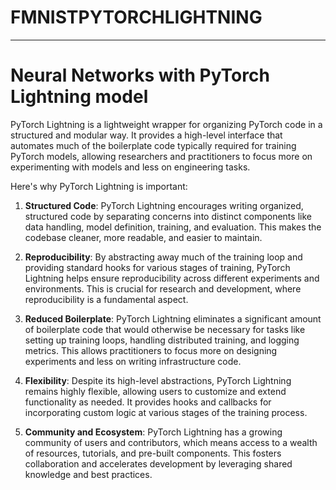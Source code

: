 # FMNISTPYTORCHLIGHTNING

----
# Neural Networks with PyTorch Lightning model


PyTorch Lightning is a lightweight wrapper for organizing PyTorch code in a structured and modular way. It provides a high-level interface that automates much of the boilerplate code typically required for training PyTorch models, allowing researchers and practitioners to focus more on experimenting with models and less on engineering tasks.

Here's why PyTorch Lightning is important:

1. **Structured Code**: PyTorch Lightning encourages writing organized, structured code by separating concerns into distinct components like data handling, model definition, training, and evaluation. This makes the codebase cleaner, more readable, and easier to maintain.

2. **Reproducibility**: By abstracting away much of the training loop and providing standard hooks for various stages of training, PyTorch Lightning helps ensure reproducibility across different experiments and environments. This is crucial for research and development, where reproducibility is a fundamental aspect.

3. **Reduced Boilerplate**: PyTorch Lightning eliminates a significant amount of boilerplate code that would otherwise be necessary for tasks like setting up training loops, handling distributed training, and logging metrics. This allows practitioners to focus more on designing experiments and less on writing infrastructure code.

4. **Flexibility**: Despite its high-level abstractions, PyTorch Lightning remains highly flexible, allowing users to customize and extend functionality as needed. It provides hooks and callbacks for incorporating custom logic at various stages of the training process.

5. **Community and Ecosystem**: PyTorch Lightning has a growing community of users and contributors, which means access to a wealth of resources, tutorials, and pre-built components. This fosters collaboration and accelerates development by leveraging shared knowledge and best practices.
